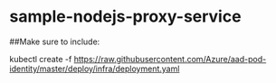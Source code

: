 # sample-nodejs-proxy-service

##Make sure to include:

kubectl create -f https://raw.githubusercontent.com/Azure/aad-pod-identity/master/deploy/infra/deployment.yaml
